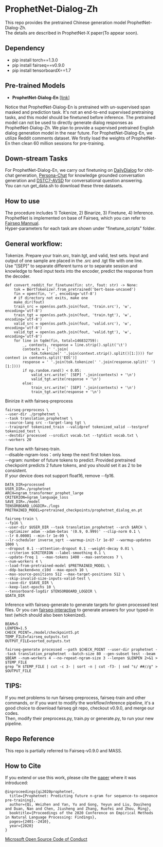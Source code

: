 # ProphetNet-Dialog-Zh

This repo provides the pretrained Chinese generation model ProphetNet-Dialog-Zh.  
The details are described in ProphetNet-X paper(To appear soon).

## Dependency
- pip install torch==1.3.0  
- pip install fairseq==v0.9.0
- pip install tensorboardX==1.7  

## Pre-trained Models

- **ProphetNet-Dialog-En** [[link]](https://msraprophetnet.blob.core.windows.net/prophetnet/release_checkpoints/prophetnet_dialog_en.pt)

Notice that ProphetNet-Dialog-En is pretrained with un-supervised span masked and prediction task. 
It's not an end-to-end supervised pretraining tasks, and this model should be finetuned before inference. 
The pretrained model can not be used to directly generate dialog responses as ProphetNet-Dialog-Zh. 
We plan to provide a supervised pretrained English dialog generation model in the near future.
For ProphetNet-Dialog-En, we utilize Reddit comments dataset. We firstly load the weights of ProphetNet-En then clean 60 million sessions for pre-training.

## Down-stream Tasks
For ProphetNet-Dialog-En, we carry out finetuning on [DailyDialog](https://www.aclweb.org/anthology/I17-1099.pdf) for chit-chat generation, 
[Persona-Chat](https://arxiv.org/pdf/1801.07243.pdf) for knowledge grounded conversation generation 
and [DSTC7-AVSD](https://arxiv.org/pdf/1901.09107.pdf) for conversational question answering.  
You can run get_data.sh to download these three datasets.


## How to use

The procedure includes 1) Tokenize, 2) Binarize, 3) Finetune, 4) Inference.  
ProphetNet is implemented on base of Fairseq, which you can refer to [Fairseq Mannual](https://fairseq.readthedocs.io/en/latest/command_line_tools.html).    
Hyper-parameters for each task are shown under  "finetune_scripts" folder.

## General workflow:  
Tokenize. Prepare your train.src, train.tgt, and valid, test sets. Input and output of one sample are placed in the .src and .tgt file with one line.    
Use "[SEP]" to separate different turns or to separate session and knowledge to feed input texts into the encoder, predict the response from the decoder.
```
def convert_reddit_for_finetune(fin: str, fout: str) -> None:
    tok = BertTokenizer.from_pretrained('bert-base-uncased')
    fin = open(fin, 'r', encoding='utf-8')
    # if directory not exits, make one
    make_dir(fout)
    train_src = open(os.path.join(fout, 'train.src'), 'w', encoding='utf-8')
    train_tgt = open(os.path.join(fout, 'train.tgt'), 'w', encoding='utf-8')
    valid_src = open(os.path.join(fout, 'valid.src'), 'w', encoding='utf-8')
    valid_tgt = open(os.path.join(fout, 'valid.tgt'), 'w', encoding='utf-8')
    for line in tqdm(fin, total=146832759):
        _, contexts, response = line.strip().split('\t')
        contexts = [' '.join(
            tok.tokenize(' '.join(context.strip().split()[1:]))) for context in contexts.split('EOS')]
        response = ' '.join(tok.tokenize(' '.join(response.split(' ')[1:])))
        if np.random.rand() < 0.05:
            valid_src.write(' [SEP] '.join(contexts) + '\n')
            valid_tgt.write(response + '\n')
        else:
            train_src.write(' [SEP] '.join(contexts) + '\n')
            train_tgt.write(response + '\n')

```
Binirize it with fairseq-preprocess
```
fairseq-preprocess \
--user-dir ./prophetnet \
--task translation_prophetnet \
--source-lang src --target-lang tgt \
--trainpref tokenized_train --validpref tokenized_valid --testpref tokenized_test \
--destdir processed --srcdict vocab.txt --tgtdict vocab.txt \
--workers 20
```
Fine tune with fairseq-train.  
--disable-ngram-loss：only keep the next first token loss.  
--ngram: number of future tokens to predict. Provided pretrained checkpoint predicts 2 future tokens, and you should set it as 2 to be consistent.    
If your device does not support float16, remove --fp16.
```
DATA_DIR=processed
USER_DIR=./prophetnet
ARCH=ngram_transformer_prophet_large
CRITERION=ngram_language_loss
SAVE_DIR=./model
TENSORBOARD_LOGDIR=./logs
PRETRAINED_MODEL=pretrained_checkpoints/prophetnet_dialog_en.pt

fairseq-train \
--fp16 \
--user-dir $USER_DIR --task translation_prophetnet --arch $ARCH \
--optimizer adam --adam-betas '(0.9, 0.999)' --clip-norm 0.1 \
--lr 0.00001 --min-lr 1e-09 \
--lr-scheduler inverse_sqrt --warmup-init-lr 1e-07 --warmup-updates 1000 \
--dropout 0.1 --attention-dropout 0.1 --weight-decay 0.01 \
--criterion $CRITERION --label-smoothing 0.1 \
--update-freq 1  --max-tokens 1400 --max-sentences 7 \
--num-workers 4 \
--load-from-pretrained-model $PRETRAINED_MODEL \
--ddp-backend=no_c10d --max-epoch 10 \
--max-source-positions 512 --max-target-positions 512 \
--skip-invalid-size-inputs-valid-test \
--save-dir $SAVE_DIR \
--keep-last-epochs 10 \
--tensorboard-logdir $TENSORBOARD_LOGDIR \
$DATA_DIR
```
Inference with fairseq-generate to generate targets for given processed test files. Or you can [fairseq-interactive](https://fairseq.readthedocs.io/en/latest/command_line_tools.html#fairseq-interactive) to generate answers for your typed-in text (which should also been tokenized).
```
BEAM=5
LENPEN=1.5
CHECK_POINT=./model/checkpoint5.pt
TEMP_FILE=fairseq_outputs.txt
OUTPUT_FILE=sorted_outputs.txt

fairseq-generate processed --path $CHECK_POINT --user-dir prophetnet --task translation_prophetnet --batch-size 80 --gen-subset test --beam $BEAM --num-workers 4 --no-repeat-ngram-size 3 --lenpen $LENPEN 2>&1 > $TEMP_FILE
grep ^H $TEMP_FILE | cut -c 3- | sort -n | cut -f3- | sed "s/ ##//g" > $OUTPUT_FILE

```

## TIPS:
If you met problems to run fairseq-preprocess, fairseq-train and other commands, or if you want to modify the workflow/inference pipeline, 
it's a good choice to download fairseq git repo, checkout v0.9.0, and merge our codes.   
Then, modify their preprocess.py, train.py or generate.py, to run your new pipeline. 

## Repo Reference
This repo is partially referred to Fairseq-v0.9.0 and MASS.



## How to Cite
If you extend or use this work, please cite the [paper](https://arxiv.org/pdf/2001.04063) where it was introduced:
```
@inproceedings{qi2020prophetnet,
  title={Prophetnet: Predicting future n-gram for sequence-to-sequence pre-training},
  author={Qi, Weizhen and Yan, Yu and Gong, Yeyun and Liu, Dayiheng and Duan, Nan and Chen, Jiusheng and Zhang, Ruofei and Zhou, Ming},
  booktitle={Proceedings of the 2020 Conference on Empirical Methods in Natural Language Processing: Findings},
  pages={2401--2410},
  year={2020}
}
```
[Microsoft Open Source Code of Conduct](https://opensource.microsoft.com/codeofconduct)
